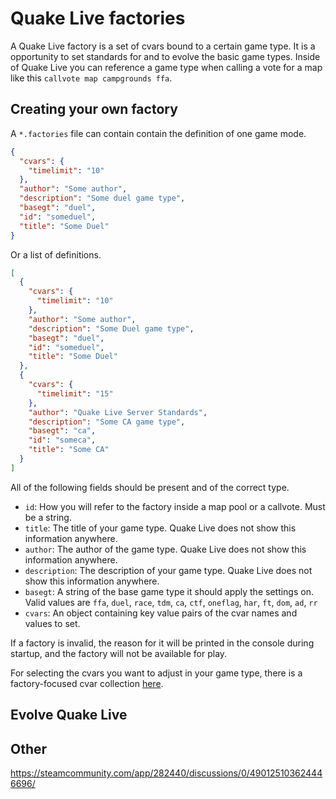 # Quake Live factories

A Quake Live factory is a set of cvars bound to a certain game type. It is a opportunity to set standards for and to evolve the basic game types. Inside of Quake Live you can reference a game type when calling a vote for a map like this `callvote map campgrounds ffa`.

## Creating your own factory

A `*.factories` file can contain contain the definition of one game mode.

```json
{
  "cvars": {
    "timelimit": "10"
  },
  "author": "Some author",
  "description": "Some duel game type",
  "basegt": "duel",
  "id": "someduel",
  "title": "Some Duel"
}
```

Or a list of definitions.

```json
[
  {
    "cvars": {
      "timelimit": "10"
    },
    "author": "Some author",
    "description": "Some Duel game type",
    "basegt": "duel",
    "id": "someduel",
    "title": "Some Duel"
  },
  {
    "cvars": {
      "timelimit": "15"
    },
    "author": "Quake Live Server Standards",
    "description": "Some CA game type",
    "basegt": "ca",
    "id": "someca",
    "title": "Some CA"
  }
]
```

All of the following fields should be present and of the correct type.

- `id`: How you will refer to the factory inside a map pool or a callvote. Must be a string.
- `title`: The title of your game type. Quake Live does not show this information anywhere.
- `author`: The author of the game type. Quake Live does not show this information anywhere.
- `description`: The description of your game type. Quake Live does not show this information anywhere.
- `basegt`: A string of the base game type it should apply the settings on. Valid values are `ffa`, `duel`, `race`, `tdm`, `ca`, `ctf`, `oneflag`, `har`, `ft`, `dom`, `ad`, `rr`
- `cvars`: An object containing key value pairs of the cvar names and values to set.

If a factory is invalid, the reason for it will be printed in the console during startup, and the factory will not be available for play.

For selecting the cvars you want to adjust in your game type, there is a factory-focused cvar collection [here](https://github.com/quakelive-server-standards/quakelive-server-standards/blob/master/factories/cvars.md).

## Evolve Quake Live

## Other

https://steamcommunity.com/app/282440/discussions/0/490125103624446696/